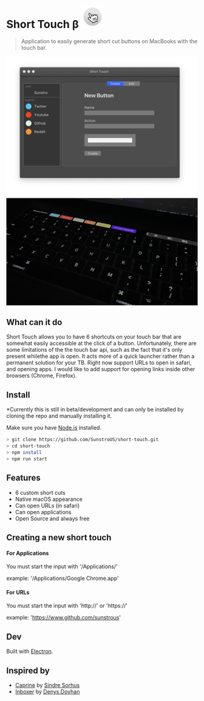 # Short Touch β <img src="media/icon.png" width="60">

> Application to easily generate short cut buttons on MacBooks with the touch bar.

<a href="https://github.com/SunstroUS/short-touch/releases">
	<img src="media/app-launch-update.png" width="846">
</a>

<a href="https://github.com/SunstroUS/short-touch/releases">
	<img src="media/app-launch-update-rp.JPG" width="846">
</a>

## What can it do

Short Touch allows you to have 6 shortcuts on your touch bar that are somewhat easily accessible at the click of a button. Unfortunately, there are some limitations of the the touch bar api, such as the fact that it's only present whilethe app is open. It acts more of a quick launcher rather than a permanent solution for your TB. Right now support URLs to open in safari, and opening apps. I would like to add support for opening links inside other browsers (Chrome, Firefox).

## Install

\*Currently this is still in beta/development and can only be installed by cloning the repo and manually installing it.

Make sure you have [Node.js](http://nodejs.org/) installed.

```sh
> git clone https://github.com/SunstroUS/short-touch.git
> cd short-touch
> npm install
> npm run start
```

## Features

- 6 custom short cuts
- Native macOS appearance
- Can open URLs (in safari)
- Can open applications
- Open Source and always free

## Creating a new short touch

#### For Applications

You must start the input with '/Applications/'

example: '/Applications/Google Chrome.app'

#### For URLs

You must start the input with 'http://' or 'https://'

example: 'https://www.github.com/sunstrous'

## Dev

Built with [Electron](https://electronjs.org).

## Inspired by

- [Caprine](https://github.com/sindresorhus/caprine) by [Sindre Sorhus](https://github.com/sindresorhus)
- [Inboxer](https://github.com/denysdovhan/inboxer) by [Denys Dovhan](https://github.com/denysdovhan)
